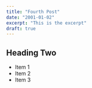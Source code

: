 ```yaml
---
title: "Fourth Post"
date: "2001-01-02"
excerpt: "This is the excerpt"
draft: true
---
```


## Heading Two

- Item 1
- Item 2
- Item 3
